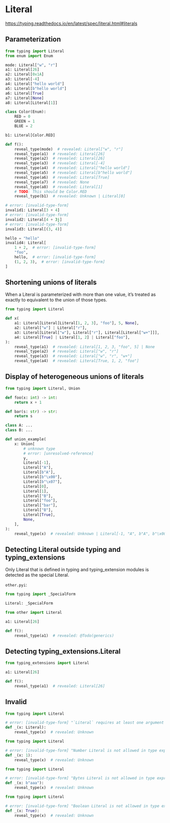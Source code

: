 # Literal

<https://typing.readthedocs.io/en/latest/spec/literal.html#literals>

## Parameterization

```py
from typing import Literal
from enum import Enum

mode: Literal["w", "r"]
a1: Literal[26]
a2: Literal[0x1A]
a3: Literal[-4]
a4: Literal["hello world"]
a5: Literal[b"hello world"]
a6: Literal[True]
a7: Literal[None]
a8: Literal[Literal[1]]

class Color(Enum):
    RED = 0
    GREEN = 1
    BLUE = 2

b1: Literal[Color.RED]

def f():
    reveal_type(mode)  # revealed: Literal["w", "r"]
    reveal_type(a1)  # revealed: Literal[26]
    reveal_type(a2)  # revealed: Literal[26]
    reveal_type(a3)  # revealed: Literal[-4]
    reveal_type(a4)  # revealed: Literal["hello world"]
    reveal_type(a5)  # revealed: Literal[b"hello world"]
    reveal_type(a6)  # revealed: Literal[True]
    reveal_type(a7)  # revealed: None
    reveal_type(a8)  # revealed: Literal[1]
    # TODO: This should be Color.RED
    reveal_type(b1)  # revealed: Unknown | Literal[0]

# error: [invalid-type-form]
invalid1: Literal[3 + 4]
# error: [invalid-type-form]
invalid2: Literal[4 + 3j]
# error: [invalid-type-form]
invalid3: Literal[(3, 4)]

hello = "hello"
invalid4: Literal[
    1 + 2,  # error: [invalid-type-form]
    "foo",
    hello,  # error: [invalid-type-form]
    (1, 2, 3),  # error: [invalid-type-form]
]
```

## Shortening unions of literals

When a Literal is parameterized with more than one value, it’s treated as exactly to equivalent to
the union of those types.

```py
from typing import Literal

def x(
    a1: Literal[Literal[Literal[1, 2, 3], "foo"], 5, None],
    a2: Literal["w"] | Literal["r"],
    a3: Literal[Literal["w"], Literal["r"], Literal[Literal["w+"]]],
    a4: Literal[True] | Literal[1, 2] | Literal["foo"],
):
    reveal_type(a1)  # revealed: Literal[1, 2, 3, "foo", 5] | None
    reveal_type(a2)  # revealed: Literal["w", "r"]
    reveal_type(a3)  # revealed: Literal["w", "r", "w+"]
    reveal_type(a4)  # revealed: Literal[True, 1, 2, "foo"]
```

## Display of heterogeneous unions of literals

```py
from typing import Literal, Union

def foo(x: int) -> int:
    return x + 1

def bar(s: str) -> str:
    return s

class A: ...
class B: ...

def union_example(
    x: Union[
        # unknown type
        # error: [unresolved-reference]
        y,
        Literal[-1],
        Literal["A"],
        Literal[b"A"],
        Literal[b"\x00"],
        Literal[b"\x07"],
        Literal[0],
        Literal[1],
        Literal["B"],
        Literal["foo"],
        Literal["bar"],
        Literal["B"],
        Literal[True],
        None,
    ],
):
    reveal_type(x)  # revealed: Unknown | Literal[-1, "A", b"A", b"\x00", b"\x07", 0, 1, "B", "foo", "bar", True] | None
```

## Detecting Literal outside typing and typing_extensions

Only Literal that is defined in typing and typing_extension modules is detected as the special
Literal.

`other.pyi`:

```pyi
from typing import _SpecialForm

Literal: _SpecialForm
```

```py
from other import Literal

a1: Literal[26]

def f():
    reveal_type(a1)  # revealed: @Todo(generics)
```

## Detecting typing_extensions.Literal

```py
from typing_extensions import Literal

a1: Literal[26]

def f():
    reveal_type(a1)  # revealed: Literal[26]
```

## Invalid

```py
from typing import Literal

# error: [invalid-type-form] "`Literal` requires at least one argument when used in a type expression"
def _(x: Literal):
    reveal_type(x)  # revealed: Unknown
```

```py
from typing import Literal

# error: [invalid-type-form] "Number Literal is not allowed in type expressions"
def _(x: 1):
    reveal_type(x)  # revealed: Unknown
```

```py
from typing import Literal

# error: [invalid-type-form] "Bytes Literal is not allowed in type expressions"
def _(x: b"aaa"):
    reveal_type(x)  # revealed: Unknown
```

```py
from typing import Literal

# error: [invalid-type-form] "Boolean Literal is not allowed in type expressions"
def _(x: True):
    reveal_type(x)  # revealed: Unknown
```
